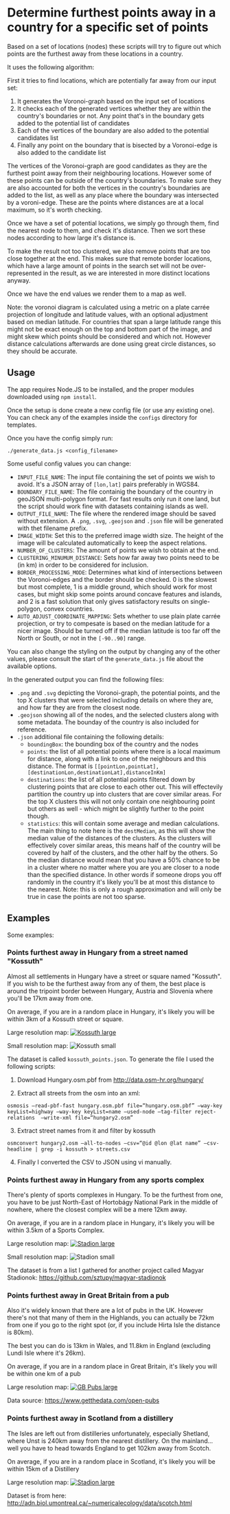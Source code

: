 Determine furthest points away in a country for a specific set of points
========================================================================

Based on a set of locations (nodes) these scripts will try to figure out which points are the furthest away from these locations in a country.

It uses the following algorithm:

First it tries to find locations, which are potentially far away from our input set:

1. It generates the Voronoi-graph based on the input set of locations
2. It checks each of the generated vertices whether they are within the country's boundaries or not. Any point that's in the boundary gets added to the potential list of candidates
3. Each of the vertices of the boundary are also added to the potential candidates list
4. Finally any point on the boundary that is bisected by a Voronoi-edge is also added to the candidate list

The vertices of the Voronoi-graph are good candidates as they are the furthest point away from their neighbouring locations. However some of these points can be outside of the country's boundaries. To make sure they are also accounted for both the vertices in the country's boundaries are added to the list, as well as any place where the boundary was intersected by a voroni-edge. These are the points where distances are at a local maximum, so it's worth checking.

Once we have a set of potential locations, we simply go through them, find the nearest node to them, and check it's distance. Then we sort these nodes according to how large it's distance is.

To make the result not too clustered, we also remove points that are too close together at the end. This makes sure that remote border locations, which have a large amount of points in the search set will not be over-represented in the result, as we are interested in more distinct locations anyway.

Once we have the end values we render them to a map as well.

Note: the voronoi diagram is calculated using a metric on a plate carrée projection of longitude and latitude values, with an optional adjustment based on median latitude. For countries that span a large latitude range this might not be exact enough on the top and bottom part of the image, and might skew which points should be considered and which not. However distance calculations afterwards are done using great circle distances, so they should be accurate.

Usage
-----

The app requires Node.JS to be installed, and the proper modules downloaded using `npm install`.

Once the setup is done create a new config file (or use any existing one).
You can check any of the examples inside the `configs` directory for templates.

Once you have the config simply run:

```
./generate_data.js <config_filename>
```

Some useful config values you can change:

* `INPUT_FILE_NAME`: The input file containing the set of points we wish to avoid. It's a JSON array of `[lon,lat]` pairs preferably in WGS84.
* `BOUNDARY_FILE_NAME`: The file containig the boundary of the country in geoJSON multi-polygon format. For fast results only run it one land, but the script should work fine with datasets containing islands as well.
* `OUTPUT_FILE_NAME`: The file where the rendered image should be saved without extension. A `.png`, `.svg`, `.geojson` and `.json` file will be generated with thet filename prefix.
* `IMAGE_WIDTH`: Set this to the preferred image width size. The height of the image will be calculated automatically to keep the aspect relations.
* `NUMBER_OF_CLUSTERS`: The amount of points we wish to obtain at the end.
* `CLUSTERING_MINUMUM_DISTANCE`: Sets how far away two points need to be (in km) in order to be considered for inclusion.
* `BORDER_PROCESSING_MODE`: Determines what kind of intersections between the Voronoi-edges and the border should be checked. 0 is the slowest but most complete, 1 is a middle ground, which should work for most cases, but might skip some points around concave features and islands, and 2 is a fast solution that only gives satisfactory results on single-polygon, convex countries.
* `AUTO_ADJUST_COORDINATE_MAPPING`: Sets whether to use plain plate carrée projection, or try to compesate is based on the median latitude for a nicer image. Should be turned off if the median latitude is too far off the North or South, or not in the `[-90..90]` range.

You can also change the styling on the output by changing any of the other values, please consult the start of the  `generate_data.js` file about the available options.

In the generated output you can find the following files:

* `.png` and `.svg` depicting the Voronoi-graph, the potential points, and the top X clusters that were selected including details on where they are, and how far they are from the closest node.
* `.geojson` showing all of the nodes, and the selected clusters along with some metadata. The bounday of the country is also included for reference.
* `.json` additional file containing the following details:
  * `boundingBox`: the bounding box of the country and the nodes
  * `points`: the list of all potential points where there is a local maximum for distance, along with a link to one of the neighbours and this distance. The format is `[[pointLon,pointLat],[destinationLon,destinationLat],distanceInKm]`
  * `destinations`: the list of all potential points filtered down by clustering points that are close to each other out. This will effectevily partition the country up into clusters that are cover similar areas. For the top X clusters this will not only contain one neighbouring point but others as well - which might be slightly further to the point though.
  * `statistics`: this will contain some average and median calculations. The main thing to note here is the `destMedian`, as this will show the median value of the distances of the clusters. As the clusters will effectively cover similar areas, this means half of the country will be covered by half of the clusters, and the other half by the others. So the median distance would mean that you have a 50% chance to be in a cluster where no matter where you are you are closer to a node than the specified distance. In other words if someone drops you off randomly in the country it's likely you'll be at most this distance to the nearest. Note: this is only a rough approximation and will only be true in case the points are not too sparse.

Examples
--------

Some examples:

### Points furthest away in Hungary from a street named "Kossuth"

Almost all settlements in Hungary have a street or square named "Kossuth". If you wish to be the furthest away from any of them, the best place is around the tripoint border between Hungary, Austria and Slovenia where you'll be 17km away from one.

On average, if you are in a random place in Hungary, it's likely you will be within 3km of a Kossuth street or square.

Large resolution map:
[![Kossuth large](https://raw.githubusercontent.com/sztupy/kossuth-map/gh-pages/images/kossuth_thumb.jpg)](https://raw.githubusercontent.com/sztupy/kossuth-map/gh-pages/images/kossuth.jpg)

Small resolution map:
![Kossuth small](https://raw.githubusercontent.com/sztupy/kossuth-map/gh-pages/images/kossuth_small.jpg)

The dataset is called `kossuth_points.json`. To generate the file I used the following scripts:

1. Download Hungary.osm.pbf from http://data.osm-hr.org/hungary/

2. Extract all streets from the osm into an xml:

```
osmosis –read-pbf-fast hungary.osm.pbf file=“hungary.osm.pbf” –way-key keyList=highway –way-key keyList=name –used-node –tag-filter reject-relations  –write-xml file=“hungary2.osm”
```

3. Extract street names from it and filter by kossuth

```
osmconvert hungary2.osm –all-to-nodes –csv=“@id @lon @lat name” –csv-headline | grep -i kossuth > streets.csv
```

4. Finally I converted the CSV to JSON using vi manually.

### Points furthest away in Hungary from any sports complex

There's plenty of sports complexes in Hungary. To be the furthest from one, you have to be just North-East of  Hortobágy National Park in the middle of nowhere, where the closest complex will be a mere 12km away.

On average, if you are in a random place in Hungary, it's likely you will be within 3.5km of a Sports Complex.

Large resolution map:
[![Stadion large](https://raw.githubusercontent.com/sztupy/kossuth-map/gh-pages/images/stadion_thumb.jpg)](https://raw.githubusercontent.com/sztupy/kossuth-map/gh-pages/images/stadion.jpg)

Small resolution map:
![Stadion small](https://raw.githubusercontent.com/sztupy/kossuth-map/gh-pages/images/stadionok_small.jpg)

The dataset is from a list I gathered for another project called Magyar Stadionok: https://github.com/sztupy/magyar-stadionok

### Points furthest away in Great Britain from a pub

Also it's widely known that there are a lot of pubs in the UK. However there's not that many of them in the Highlands, you can actually be 72km from one if you go to the right spot (or, if you include Hirta Isle the distance is 80km).

The best you can do is 13km in Wales, and 11.8km in England (excluding Lundi Isle where it's 26km).

On average, if you are in a random place in Great Britain, it's likely you will be within one km of a pub

Large resolution map:
[![GB Pubs large](https://raw.githubusercontent.com/sztupy/kossuth-map/gh-pages/images/gb_pubs_thumb.jpg)](https://raw.githubusercontent.com/sztupy/kossuth-map/gh-pages/images/gb_pubs.jpg)

Data source: https://www.getthedata.com/open-pubs

### Points furthest away in Scotland from a distillery

The Isles are left out from distilleries unfortunately, especially Shetland, where Unst is 240km away from the nearest distillery. On the mainland... well you have to head towards England to get 102km away from Scotch.

On average, if you are in a random place in Scotland, it's likely you will be within 15km of a Distillery

Large resolution map:
[![Stadion large](https://raw.githubusercontent.com/sztupy/kossuth-map/gh-pages/images/scottish_distilleries_thumb.jpg)](https://raw.githubusercontent.com/sztupy/kossuth-map/gh-pages/images/scottish_distilleries.jpg)

Dataset is from here: http://adn.biol.umontreal.ca/~numericalecology/data/scotch.html
